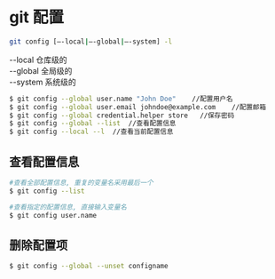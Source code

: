 # git 配置

```bash
git config [–-local|–-global|–-system] -l
```

--local 仓库级的<br>
--global 全局级的<br>
--system 系统级的

```bash
$ git config --global user.name "John Doe"    //配置用户名
$ git config --global user.email johndoe@example.com    //配置邮箱
$ git config --global credential.helper store   //保存密码
$ git config --global --list  //查看配置信息
$ git config --local --l  //查看当前配置信息
```

## 查看配置信息

```sh
#查看全部配置信息, 重复的变量名采用最后一个
$ git config --list

#查看指定的配置信息, 直接输入变量名
$ git config user.name
```

## 删除配置项

```bash
$ git config --global --unset configname
```

